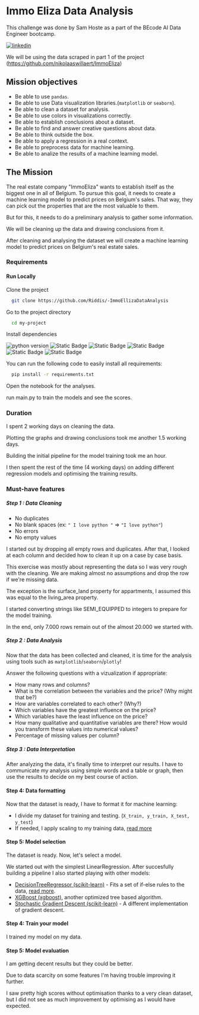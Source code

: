 # Immo Eliza Data Analysis

This challenge was done by Sam Hoste as a part of the BEcode AI Data Engineer bootcamp. 

[![linkedin](https://img.shields.io/badge/linkedin-0A66C2?style=for-the-badge&logo=linkedin&logoColor=white)](https://www.linkedin.com/in/sam-hoste-15610945/)

We will be using the data scraped in part 1 of the project (https://github.com/nikolaaswillaert/ImmoEliza)

## Mission objectives

- Be able to use `pandas`.
- Be able to use Data visualization libraries.(`matplotlib` or `seaborn`).
- Be able to clean a dataset for analysis.
- Be able to use colors in visualizations correctly.
- Be able to establish conclusions about a dataset.
- Be able to find and answer creative questions about data.
- Be able to think outside the box.
- Be able to apply a regression in a real context.
- Be able to preprocess data for machine learning.
- Be able to analize the results of a machine learning model.

## The Mission

The real estate company "ImmoEliza" wants to establish itself as the biggest one in all of Belgium. To pursue this goal, it needs to create a machine learning model to predict prices on Belgium's sales. That way, they can pick out the properties that are the most valuable to them.

But for this, it needs to do a preliminary analysis to gather some information. 

We will be cleaning up the data and drawing conclusions from it.

After cleaning and analysing the dataset we will create a machine learning model to predict prices on Belgium's real estate sales.

### Requirements
#### Run Locally

Clone the project

```bash
  git clone https://github.com/Riddis/-ImmoEllizaDataAnalysis
```

Go to the project directory

```bash
  cd my-project
```

Install dependencies

![python version](https://img.shields.io/badge/python-3.10.6+-blue) 
![Static Badge](https://img.shields.io/badge/matplotlib.pyplot-8A2BE2) 
![Static Badge](https://img.shields.io/badge/seaborn-e32e0e) 
![Static Badge](https://img.shields.io/badge/pandas-9ef542) 
![Static Badge](https://img.shields.io/badge/numpy-24d3f2) 
![Static Badge](https://img.shields.io/badge/pathlib-e8f224)

You can run the following code to easily install all requirements: 

```bash
  pip install -r requirements.txt
```

Open the notebook for the analyses.

run main.py to train the models and see the scores.

### Duration

I spent 2 working days on cleaning the data. 

Plotting the graphs and drawing conclusions took me another 1.5 working days. 

Building the initial pipeline for the model training took me an hour. 

I then spent the rest of the time (4 working days) on adding different regression models and optimising the training results. 

### Must-have features

##### Step 1 : Data Cleaning

- No duplicates
- No blank spaces (ex: `" I love python "` => `"I love python"`)
- No errors
- No empty values

I started out by dropping all empty rows and duplicates. 
After that, I looked at each column and decided how to clean it up on a case by case basis. 

This exercise was mostly about representing the data so I was very rough with the cleaning. We are making almost no assumptions and drop the row if we're missing data. 

The exception is the surface_land property for appartments, I assumed this was equal to the living_area property. 

I started converting strings like SEMI_EQUIPPED to integers to prepare for the model training. 

In the end, only 7.000 rows remain out of the almost 20.000 we started with.

##### Step 2 : Data Analysis

Now that the data has been collected and cleaned, it is time for the analysis using tools such as `matplotlib`/`seaborn`/`plotly`!

Answer the following questions with a vizualization if appropriate:

- How many rows and columns?
- What is the correlation between the variables and the price? (Why might that be?)
- How are variables correlated to each other? (Why?)
- Which variables have the greatest influence on the price?
- Which variables have the least influence on the price?
- How many qualitative and quantitative variables are there? How would you transform these values into numerical values?
- Percentage of missing values per column?

##### Step 3 : Data Interpretation

After analyzing the data, it's finally time to interpret our results. I have to communicate my analysis using simple words and a table or graph, then use the results to decide on my best course of action.


#### Step 4: Data formatting

Now that the dataset is ready, I have to format it for machine learning:

- I divide my dataset for training and testing. (`X_train, y_train, X_test, y_test`)
- If needed, I apply scaling to my training data, [read more](https://www.digitalocean.com/community/tutorials/normalize-data-in-python)

#### Step 5: Model selection

The dataset is ready. Now, let's select a model.

We started out with the simplest LinearRegression. 
After succesfully building a pipeline I also started playing with other models: 

* [DecisionTreeRegressor (scikit-learn)](https://scikit-learn.org/stable/modules/generated/sklearn.tree.DecisionTreeRegressor.html#sklearn.tree.DecisionTreeRegressor) - Fits a set of if-else rules to the data, [read more](https://quantifyinghealth.com/regression-tree-vs-linear-regression/).
* [XGBoost (xgboost)](https://www.geeksforgeeks.org/xgboost-for-regression/), another optimized tree based algorithm.
* [Stochastic Gradient Descent (scikit-learn)](https://scikit-learn.org/stable/modules/generated/sklearn.linear_model.SGDRegressor.html#sklearn.linear_model.SGDRegressor) - A different implementation of gradient descent.

#### Step 4: Train your model

I trained my model on my data.

#### Step 5: Model evaluation

I am getting decent results but they could be better. 

Due to data scarcity on some features I'm having trouble improving it further. 

I saw pretty high scores without optimisation thanks to a very clean dataset, but I did not see as much improvement by optimising as I would have expected. 